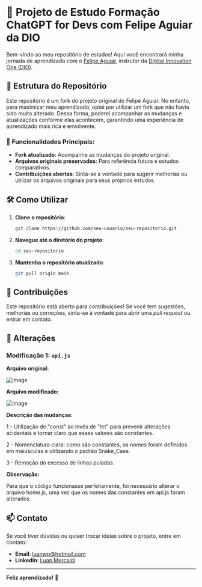 # 🚀 Projeto de Estudo Formação ChatGPT for Devs com Felipe Aguiar da DIO

Bem-vindo ao meu repositório de estudos! Aqui você encontrará minha jornada de aprendizado com o [Felipe Aguiar](https://github.com/felipeAguiarCode), instrutor da [Digital Innovation One (DIO)](https://www.dio.me/). 

## 📂 Estrutura do Repositório

Este repositório é um fork do projeto original do Felipe Aguiar. No entanto, para maximizar meu aprendizado, optei por utilizar um fork que não havia sido muito alterado. Dessa forma, poderei acompanhar as mudanças e atualizações conforme elas acontecem, garantindo uma experiência de aprendizado mais rica e envolvente.

### 🌟 Funcionalidades Principais:
- **Fork atualizado**: Acompanhe as mudanças do projeto original.
- **Arquivos originais preservados**: Para referência futura e estudos comparativos.
- **Contribuições abertas**: Sinta-se à vontade para sugerir melhorias ou utilizar os arquivos originais para seus próprios estudos.

## 🛠️ Como Utilizar

1. **Clone o repositório**:

    ```bash
    git clone https://github.com/seu-usuario/seu-repositorio.git
    ```
2. **Navegue até o diretório do projeto**:
    ```bash
    cd seu-repositorio
    ```
4. **Mantenha o repositório atualizado**:
    ```bash
    git pull origin main
    ```

## 🌱 Contribuições

Este repositório está aberto para contribuições! Se você tem sugestões, melhorias ou correções, sinta-se à vontade para abrir uma *pull request* ou entrar em contato.

## 🔄 Alterações

### Modificação 1: `api.js`

**Arquivo original:**

![image](https://github.com/user-attachments/assets/973c9b2e-946b-4741-981c-57b2bf7bf48d)

**Arquivo modificado:**

![image](https://github.com/user-attachments/assets/a66b7218-3c91-49ad-b3d1-315fbc1178fc)

**Descrição das mudanças:**

1 - Utilização de "const" ao invés de "let" para prevenir alterações acidentais e tornar claro que esses valores são constantes.

2 - Nomenclatura clara: como são constantes, os nomes foram definidos em maiúsculas e utilizando o padrão Snake_Case.

3 - Remoção do excesso de linhas puladas.

**Observação:**

Para que o código funcionasse perfeitamente, foi necessário alterar o arquivo home.js, uma vez que os nomes das constantes em api.js foram alterados

## 📫 Contato

Se você tiver dúvidas ou quiser trocar ideias sobre o projeto, entre em contato:

- **Email**: luanwp@hotmail.com
- **LinkedIn**: [Luan Mercaldi](https://www.linkedin.com/in/seu-perfil/)

---

**Feliz aprendizado!** 🌟
